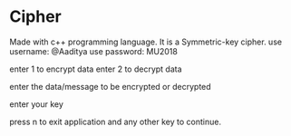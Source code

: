 # Cipher
Made with c++ programming language.
It is a Symmetric-key cipher.
use username: @Aaditya
use password: MU2018



enter 1 to encrypt data
enter 2 to decrypt data


enter the data/message to be encrypted or decrypted

enter your key



press n to exit application
and any other key to continue.


